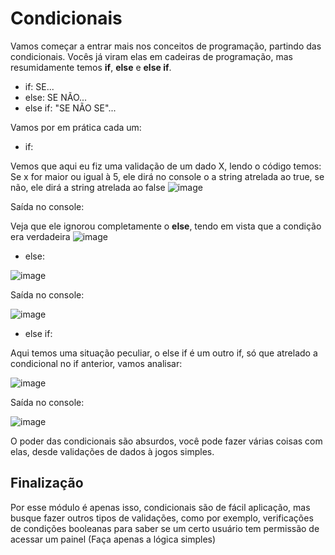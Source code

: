 # Condicionais

Vamos começar a entrar mais nos conceitos de programação, partindo das condicionais. Vocês já viram elas em cadeiras de programação,
mas resumidamente temos **if**, **else** e **else if**.
* if: SE...
* else: SE NÃO...
* else if: "SE NÃO SE"...

Vamos por em prática cada um:

* if:

Vemos que aqui eu fiz uma validação de um dado X, lendo o código temos:
Se x for maior ou igual à 5, ele dirá no console o a string atrelada ao true, se não, ele dirá a string atrelada ao false
![image](https://github.com/samuelfrs/GTi-JS-Capacitacao/assets/81939929/6fa017a1-02b7-4108-974c-5324bd3b0b2f)

Saída no console:

Veja que ele ignorou completamente o **else**, tendo em vista que a condição era verdadeira
![image](https://github.com/samuelfrs/GTi-JS-Capacitacao/assets/81939929/7e1ba27c-c36c-4e5c-b395-490989102727)

* else:

![image](https://github.com/samuelfrs/GTi-JS-Capacitacao/assets/81939929/9bd20be2-2a8f-4e24-a2d7-4efea640a581)

Saída no console:

![image](https://github.com/samuelfrs/GTi-JS-Capacitacao/assets/81939929/31b26961-810a-47b4-8657-5c9dca35cc3c)

* else if:

Aqui temos uma situação peculiar, o else if é um outro if, só que atrelado a condicional no if anterior, vamos analisar:

![image](https://github.com/samuelfrs/GTi-JS-Capacitacao/assets/81939929/56725d93-60f4-4c23-8870-1344e7b2ad91)

Saída no console:

![image](https://github.com/samuelfrs/GTi-JS-Capacitacao/assets/81939929/efc74295-8a97-4d11-8d5a-a3ffdd94a2b9)

O poder das condicionais são absurdos, você pode fazer várias coisas com elas, desde validações de dados à jogos simples.


## Finalização

Por esse módulo é apenas isso, condicionais são de fácil aplicação, mas busque fazer outros tipos de validações, como por exemplo, verificações de condições booleanas para saber se um certo usuário tem permissão de acessar um painel (Faça apenas a lógica simples)
